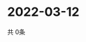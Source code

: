 # 2022-03-12
  共 0条

  <!-- BEGIN -->
  <!-- 最后更新时间Sat Mar 12 2022 07:04:48 GMT+0000 (Coordinated Universal Time) -->
  
  <!-- END -->
  
  
